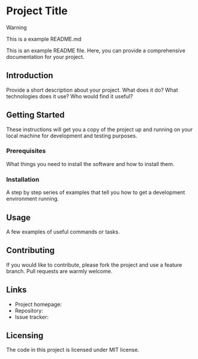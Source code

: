 # Project Title
> [!WARNING]
> This is a example README.md

This is an example README file. Here, you can provide a comprehensive documentation for your project.

## Introduction

Provide a short description about your project. What does it do? What technologies does it use? Who would find it useful?

## Getting Started

These instructions will get you a copy of the project up and running on your local machine for development and testing purposes.

### Prerequisites

What things you need to install the software and how to install them.

### Installation

A step by step series of examples that tell you how to get a development environment running.

## Usage

A few examples of useful commands or tasks.

## Contributing

If you would like to contribute, please fork the project and use a feature branch. Pull requests are warmly welcome.

## Links

- Project homepage: 
- Repository: 
- Issue tracker: 

## Licensing

The code in this project is licensed under MIT license.
